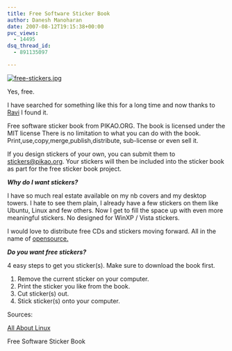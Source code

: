 ```yaml
---
title: Free Software Sticker Book
author: Danesh Manoharan
date: 2007-08-12T19:15:38+00:00
pvc_views:
  - 14495
dsq_thread_id:
  - 891135097

---
```

[![free-stickers.jpg][1]][2]

Yes, free.

I have searched for something like this for a long time and now thanks to [Ravi][3] I found it.

Free software sticker book from PIKAO.ORG. The book is licensed under the MIT license There is no limitation to what you can do with the book. Print,use,copy,merge,publish,distribute, sub-license or even sell it.

If you design stickers of your own, you can submit them to <stickers@pikao.org>. Your stickers will then be included into the sticker book as part for the free sticker book project.

_**Why do I want stickers?**_

I have so much real estate available on my nb covers and my desktop towers. I hate to see them plain, I already have a few stickers on them like Ubuntu, Linux and few others. Now I get to fill the space up with even more meaningful stickers. No designed for WinXP / Vista stickers.

I would love to distribute free CDs and stickers moving forward. All in the name of [opensource.][4]

_**Do you want free stickers?**_ 

4 easy steps to get you sticker(s). Make sure to download the book first.

  1. Remove the current sticker on your computer.
  2. Print the sticker you like from the book.
  3. Cut sticker(s) out.
  4. Stick sticker(s) onto your computer.

Sources:

[All About Linux][3] 

Free Software Sticker Book

 [1]: /wp-content/uploads/2007/08/free-stickers.jpg
 [2]: /wp-content/uploads/2007/08/free-stickers.jpg "free-stickers.jpg"
 [3]: http://linuxhelp.blogspot.com/2007/08/free-software-sticker-book-free.html
 [4]: http://en.wikipedia.org/wiki/Open_source